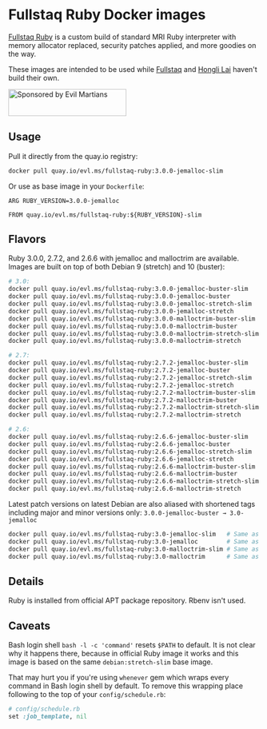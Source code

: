 Fullstaq Ruby Docker images
===========================

[Fullstaq Ruby] is a custom build of standard MRI Ruby interpreter with memory allocator replaced, security patches applied, and more goodies on the way.

These images are intended to be used while [Fullstaq] and [Hongli Lai] haven't build their own.

<a href="https://evilmartians.com/?utm_source=fullstaq-ruby-docker&utm_campaign=project_page">
<img src="https://evilmartians.com/badges/sponsored-by-evil-martians.svg" alt="Sponsored by Evil Martians" width="236" height="54">
</a>

## Usage

Pull it directly from the quay.io registry:

```sh
docker pull quay.io/evl.ms/fullstaq-ruby:3.0.0-jemalloc-slim
```

Or use as base image in your `Dockerfile`:

```docker
ARG RUBY_VERSION=3.0.0-jemalloc

FROM quay.io/evl.ms/fullstaq-ruby:${RUBY_VERSION}-slim
```

## Flavors

Ruby 3.0.0, 2.7.2, and 2.6.6 with jemalloc and malloctrim are available. Images are built on top of both Debian 9 (stretch) and 10 (buster):

```sh
# 3.0:
docker pull quay.io/evl.ms/fullstaq-ruby:3.0.0-jemalloc-buster-slim
docker pull quay.io/evl.ms/fullstaq-ruby:3.0.0-jemalloc-buster
docker pull quay.io/evl.ms/fullstaq-ruby:3.0.0-jemalloc-stretch-slim
docker pull quay.io/evl.ms/fullstaq-ruby:3.0.0-jemalloc-stretch
docker pull quay.io/evl.ms/fullstaq-ruby:3.0.0-malloctrim-buster-slim
docker pull quay.io/evl.ms/fullstaq-ruby:3.0.0-malloctrim-buster
docker pull quay.io/evl.ms/fullstaq-ruby:3.0.0-malloctrim-stretch-slim
docker pull quay.io/evl.ms/fullstaq-ruby:3.0.0-malloctrim-stretch

# 2.7:
docker pull quay.io/evl.ms/fullstaq-ruby:2.7.2-jemalloc-buster-slim
docker pull quay.io/evl.ms/fullstaq-ruby:2.7.2-jemalloc-buster
docker pull quay.io/evl.ms/fullstaq-ruby:2.7.2-jemalloc-stretch-slim
docker pull quay.io/evl.ms/fullstaq-ruby:2.7.2-jemalloc-stretch
docker pull quay.io/evl.ms/fullstaq-ruby:2.7.2-malloctrim-buster-slim
docker pull quay.io/evl.ms/fullstaq-ruby:2.7.2-malloctrim-buster
docker pull quay.io/evl.ms/fullstaq-ruby:2.7.2-malloctrim-stretch-slim
docker pull quay.io/evl.ms/fullstaq-ruby:2.7.2-malloctrim-stretch

# 2.6:
docker pull quay.io/evl.ms/fullstaq-ruby:2.6.6-jemalloc-buster-slim
docker pull quay.io/evl.ms/fullstaq-ruby:2.6.6-jemalloc-buster
docker pull quay.io/evl.ms/fullstaq-ruby:2.6.6-jemalloc-stretch-slim
docker pull quay.io/evl.ms/fullstaq-ruby:2.6.6-jemalloc-stretch
docker pull quay.io/evl.ms/fullstaq-ruby:2.6.6-malloctrim-buster-slim
docker pull quay.io/evl.ms/fullstaq-ruby:2.6.6-malloctrim-buster
docker pull quay.io/evl.ms/fullstaq-ruby:2.6.6-malloctrim-stretch-slim
docker pull quay.io/evl.ms/fullstaq-ruby:2.6.6-malloctrim-stretch
```

Latest patch versions on latest Debian are also aliased with shortened tags including major and minor versions only: `3.0.0-jemalloc-buster → 3.0-jemalloc`

```sh
docker pull quay.io/evl.ms/fullstaq-ruby:3.0-jemalloc-slim   # Same as quay.io/evl.ms/fullstaq-ruby:3.0.0-jemalloc-buster-slim
docker pull quay.io/evl.ms/fullstaq-ruby:3.0-jemalloc        # Same as quay.io/evl.ms/fullstaq-ruby:3.0.0-jemalloc-buster
docker pull quay.io/evl.ms/fullstaq-ruby:3.0-malloctrim-slim # Same as quay.io/evl.ms/fullstaq-ruby:3.0.0-malloctrim-buster-slim
docker pull quay.io/evl.ms/fullstaq-ruby:3.0-malloctrim      # Same as quay.io/evl.ms/fullstaq-ruby:3.0.0-malloctrim-buster
```

## Details

Ruby is installed from official APT package repository. Rbenv isn't used.

## Caveats

Bash login shell `bash -l -c 'command'` resets `$PATH` to default. It is not clear why it happens there, because in official Ruby image it works and this image is based on the same `debian:stretch-slim` base image.

That may hurt you if you're using `whenever` gem which wraps every command in Bash login shell by default. To remove this wrapping place following to the top of your `config/schedule.rb`:

```ruby
# config/schedule.rb
set :job_template, nil
```

[Fullstaq Ruby]: https://fullstaqruby.org/ "Ruby, optimized for production"
[Hongli Lai]: https://www.joyfulbikeshedding.com/
[Fullstaq]: https://fullstaq.com/

